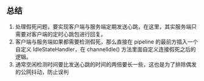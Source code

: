 
## 总结
1. 处理假死问题，要实现客户端与服务端定期发送心跳，在这里，其实服务端只需要对客户端的定时心跳包进行回复。
2. 客户端与服务端如果都需要检测假死，那么直接在 pipeline 的最前方插入一个自定义 IdleStateHandler，在 channelIdle() 方法里面自定义连接假死之后的逻辑。
1. 通常空闲检测时间要比发送心跳的时间的两倍要长一些，这也是为了排除偶发的公网抖动，防止误判